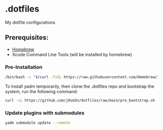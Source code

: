 # .dotfiles
My dotfile configurations

## Prerequisites:
- [Homebrew](https://brew.sh/)
- Xcode Command Line Tools (will be installed by homebrew)

### Pre-Installation
```bash
/bin/bash -c "$(curl -fsSL https://raw.githubusercontent.com/Homebrew/install/HEAD/install.sh)"
```
To install yadm temporarily, then clone the .dotfiles repo and bootstrap the system, run the following command:

```bash
curl -sL https://github.com/j0sm3n/dotfiles/raw/main/pre_bootstrap.sh | bash
```


### Update plugins with submodules
```bash
yadm submodule update --remote
```
